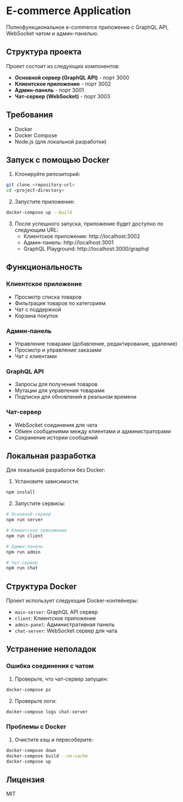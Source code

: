 # E-commerce Application

Полнофункциональное e-commerce приложение с GraphQL API, WebSocket чатом и админ-панелью.

## Структура проекта

Проект состоит из следующих компонентов:

- **Основной сервер (GraphQL API)** - порт 3000
- **Клиентское приложение** - порт 3002
- **Админ-панель** - порт 3001
- **Чат-сервер (WebSocket)** - порт 3003

## Требования

- Docker
- Docker Compose
- Node.js (для локальной разработки)

## Запуск с помощью Docker

1. Клонируйте репозиторий:
```bash
git clone <repository-url>
cd <project-directory>
```

2. Запустите приложение:
```bash
docker-compose up --build
```

3. После успешного запуска, приложение будет доступно по следующим URL:
   - Клиентское приложение: http://localhost:3002
   - Админ-панель: http://localhost:3001
   - GraphQL Playground: http://localhost:3000/graphql

## Функциональность

### Клиентское приложение
- Просмотр списка товаров
- Фильтрация товаров по категориям
- Чат с поддержкой
- Корзина покупок

### Админ-панель
- Управление товарами (добавление, редактирование, удаление)
- Просмотр и управление заказами
- Чат с клиентами

### GraphQL API
- Запросы для получения товаров
- Мутации для управления товарами
- Подписки для обновлений в реальном времени

### Чат-сервер
- WebSocket соединения для чата
- Обмен сообщениями между клиентами и администраторами
- Сохранение истории сообщений

## Локальная разработка

Для локальной разработки без Docker:

1. Установите зависимости:
```bash
npm install
```

2. Запустите сервисы:
```bash
# Основной сервер
npm run server

# Клиентское приложение
npm run client

# Админ-панель
npm run admin

# Чат-сервер
npm run chat
```

## Структура Docker

Проект использует следующие Docker-контейнеры:

- `main-server`: GraphQL API сервер
- `client`: Клиентское приложение
- `admin-panel`: Административная панель
- `chat-server`: WebSocket сервер для чата

## Устранение неполадок

### Ошибка соединения с чатом
1. Проверьте, что чат-сервер запущен:
```bash
docker-compose ps
```

2. Проверьте логи:
```bash
docker-compose logs chat-server
```

### Проблемы с Docker
1. Очистите кэш и пересоберите:
```bash
docker-compose down
docker-compose build --no-cache
docker-compose up
```

## Лицензия

MIT



